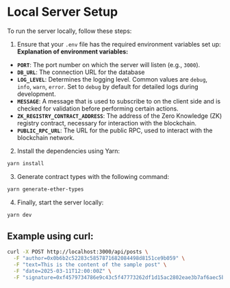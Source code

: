 # Local Server Setup

To run the server locally, follow these steps:

1. Ensure that your `.env` file has the required environment variables set up:
   **Explanation of environment variables:**

- **`PORT`**: The port number on which the server will listen (e.g., `3000`).
- **`DB_URL`**: The connection URL for the database
- **`LOG_LEVEL`**: Determines the logging level. Common values are `debug`, `info`, `warn`, `error`. Set to `debug` by default for detailed logs during development.
- **`MESSAGE`**: A message that is used to subscribe to on the client side and is checked for validation before performing certain actions.
- **`ZK_REGISTRY_CONTRACT_ADDRESS`**: The address of the Zero Knowledge (ZK) registry contract, necessary for interaction with the blockchain.
- **`PUBLIC_RPC_URL`**: The URL for the public RPC, used to interact with the blockchain network.

2. Install the dependencies using Yarn:

```bash
yarn install
```

3. Generate contract types with the following command:

```bash
yarn generate-ether-types
```

4. Finally, start the server locally:

```bash
yarn dev
```

## Example using curl:

```bash
curl -X POST http://localhost:3000/api/posts \
  -F "author=0x0b6b2c52283c5857871682084498d8151ce9b059" \
  -F "text=This is the content of the sample post" \
  -F "date=2025-03-11T12:00:00Z" \
  -F "signature=0xf4579734786e9c43c5f47773262df1d15ac2802eae3b7af6aec5b43f55ba25d472c59e277bd47c91342da838e034cf4f72c3fa66b87574667e06403aec8ab4fb1c"
```
